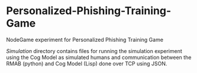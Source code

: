 # Personalized-Phishing-Training-Game
NodeGame experiment for Personalized Phishing Training Game

*Simulation* directory contains files for running the simulation experiment using the Cog Model as simulated humans and communication between the RMAB (python) and Cog Model (Lisp) done over TCP using JSON.  
